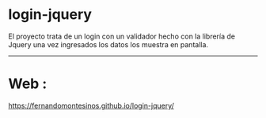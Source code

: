 # login-jquery
El proyecto trata de un login con un validador hecho con la librería de Jquery una vez ingresados los datos los muestra en pantalla.

***

# Web : 

https://fernandomontesinos.github.io/login-jquery/
